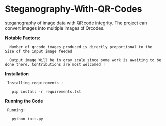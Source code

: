 # Steganography-With-QR-Codes
steganography of image data with QR code integrity. The project can convert images into multiple images of Qrcodes.

<b>Notable Factors: </b>


      Number of qrcode images produced is directly proportional to the  Size of the input image feeded
      
      Output image Will be in gray scale since some work is awaiting to be done there. Contributions are most welcomed !
      
      
      
 <b>Installation</b>
 
 
     Installing requirements :

       pip install -r requirements.txt

    
 <b>Running the Code </b>
 
 
     Running:
     
       python init.py 


 
